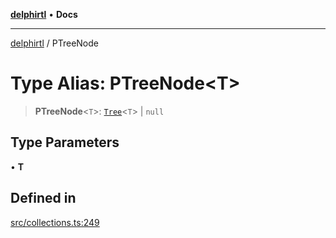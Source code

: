 [**delphirtl**](../README.md) • **Docs**

***

[delphirtl](../globals.md) / PTreeNode

# Type Alias: PTreeNode\<T\>

> **PTreeNode**\<`T`\>: [`Tree`](../classes/Tree.md)\<`T`\> \| `null`

## Type Parameters

• **T**

## Defined in

[src/collections.ts:249](https://github.com/chuacw/delphirtl/blob/e3cbafae763359e4511613875492dbec7f810b8b/src/collections.ts#L249)
